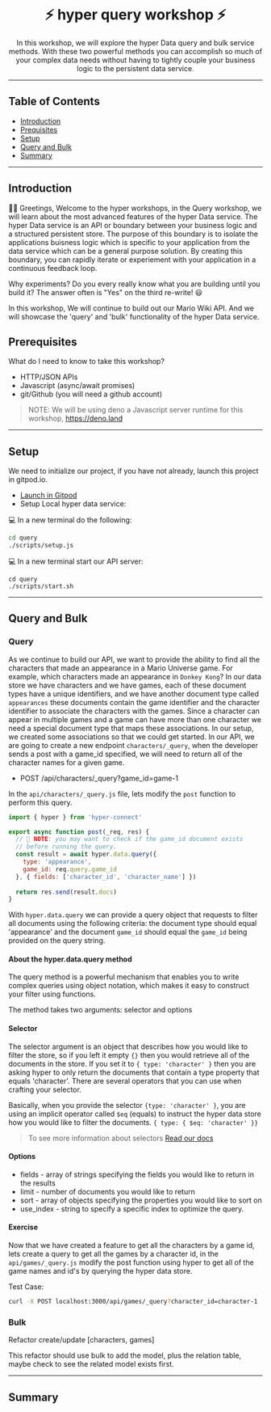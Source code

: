 <h1 align="center">⚡️ hyper query workshop ⚡️</h1>
<p align="center">In this workshop, we will explore the hyper Data query and bulk service methods. With these two powerful methods you can
accomplish so much of your complex data needs without having to tightly couple your business logic to the persistent data service.</p>

---

## Table of Contents

- [Introduction](#introduction)
- [Prequisites](#prerequisites)
- [Setup](#setup)
- [Query and Bulk](#query-and-bulk)
- [Summary](#summary)

---

## Introduction

👋🏻 Greetings, Welcome to the hyper workshops, in the Query workshop, we will learn about the most advanced features of the hyper Data service. The hyper Data service is an API or boundary between your business logic and a structured persistent store. The purpose of this boundary is to isolate the applications buisness logic which is specific to your application from the data service which can be a general purpose solution. By creating this boundary, you can rapidly iterate or experiement with your application in a continuous feedback loop.

Why experiments? Do you every really know what you are building until you build it? The answer often is "Yes" on the third re-write! 😃

In this workshop, We will continue to build out our Mario Wiki API. And we will showcase the 'query' and 'bulk' functionality of the hyper Data service.

## Prerequisites

What do I need to know to take this workshop?

- HTTP/JSON APIs
- Javascript (async/await promises)
- git/Github (you will need a github account)

> NOTE: We will be using deno a Javascript server runtime for this workshop, https://deno.land

---

## Setup

We need to initialize our project, if you have not already, launch this project in gitpod.io. 

* [Launch in Gitpod](https://gitpod.io#https://github.com/hyper63/workshops)
* Setup Local hyper data service:

💻 In a new terminal do the following:

``` sh
cd query
./scripts/setup.js
```

💻 In a new terminal start our API server:

```
cd query
./scripts/start.sh
```

---

## Query and Bulk

### Query

As we continue to build our API, we want to provide the ability to find all the
characters that made an appearance in a Mario Universe game. For example, which characters
made an appearance in `Donkey Kong`? In our data store we have characters and we have games, each of these document types have a unique identifiers, and we have another document
type called `appearances` these documents contain the game identifier and the character identifier to associate the characters with the games. Since a character can appear in multiple games and a game can have more than one character we need a special document 
type that maps these associations. In our setup, we created some associations so that we could get started. In our API, we are going to create a new endpoint `characters/_query`, when the developer sends a post with a game_id specified, we will need to return all of the
character names for a given game. 

* POST /api/characters/_query?game_id=game-1

In the `api/characters/_query.js` file, lets modify the `post` function to perform this
query.

``` js
import { hyper } from 'hyper-connect'

export async function post(_req, res) {
  // 📝 NOTE: you may want to check if the game_id document exists
  // before running the query.
  const result = await hyper.data.query({
    type: 'appearance',
    game_id: req.query.game_id
  }, { fields: ['character_id', 'character_name'] })
  
  return res.send(result.docs)
}
```

With `hyper.data.query` we can provide a query object that requests to filter all documents using the following criteria: the document type should equal 'appearance' and
the document `game_id` should equal the `game_id` being provided on the query string. 

#### About the hyper.data.query method

The query method is a powerful mechanism that enables you to write complex queries using
object notation, which makes it easy to construct your filter using functions.

The method takes two arguments: selector and options

#### Selector

The selector argument is an object that describes how you would like to filter the store, so if you left it empty `{}` then you would retrieve all of the documents in the store. If you set it to `{ type: 'character' }` then you are asking hyper to only return the documents that contain a type property that equals 'character'. There are several operators that you can use when crafting your selector.

Basically, when you provide the selector `{type: 'character' }`, you are using an implicit operator called `$eq` (equals) to instruct the hyper data store how you would like to filter the documents. `{ type: { $eq: 'character' }}`

> To see more information about selectors [Read our docs](https://docs.hyper.io/query-selector)


#### Options

- fields - array of strings specifying the fields you would like to return in the results
- limit - number of documents you would like to return
- sort - array of objects specifying the properties you would like to sort on
- use_index - string to specify a specific index to optimize the query.

#### Exercise

Now that we have created a feature to get all the characters by a game id, lets create a query
to get all the games by a character id, in the `api/games/_query.js` modify the post function using hyper to get all of the game names and id's by querying the hyper data store.

Test Case:

``` sh
curl -X POST localhost:3000/api/games/_query?character_id=character-1 | npx prettyjson
```


### Bulk

Refactor create/update [characters, games]

This refactor should use bulk to add the model, plus the relation table, maybe 
check to see the related model exists first.

---

## Summary



